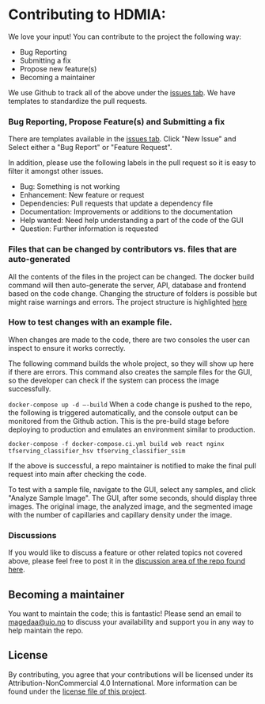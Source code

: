 # Contributing to HDMIA:

We love your input! You can contribute to the project the following way:

- Bug Reporting
- Submitting a fix
- Propose new feature(s)
- Becoming a maintainer

We use Github to track all of the above under the [issues tab](https://github.com/magedhelmy1/capillarydetection/issues).
We have templates to standardize the pull requests.

### Bug Reporting, Propose Feature(s) and Submitting a fix

There are templates available in the [issues tab](https://github.com/magedhelmy1/capillarydetection/issues).
Click "New Issue" and Select either a "Bug Report" or "Feature Request".

In addition, please use the following labels in the pull request so it is easy to filter it amongst other issues.

* Bug: Something is not working
* Enhancement: New feature or request
* Dependencies: Pull requests that update a dependency file
* Documentation: Improvements or additions to the documentation
* Help wanted: Need help understanding a part of the code of the GUI
* Question: Further information is requested

### Files that can be changed by contributors vs. files that are auto-generated

All the contents of the files in the project can be changed.
The docker build command will then auto-generate the server, API, database and frontend based on the code change.
Changing the structure of folders is possible but might raise warnings and errors.
The project structure is highlighted [here](https://github.com/magedhelmy1/capillarydetection#project-structure)

### How to test changes with an example file.

When changes are made to the code, there are two consoles the user can inspect to ensure it works correctly.

The following command builds the whole project, so they will show up here if there are errors.
This command also creates the sample files for the GUI, so the developer can check if the system can process the image successfully.

` docker-compose up -d –-build
`
When a code change is pushed to the repo, the following is triggered automatically, and the console output can be monitored from the Github action.
This is the pre-build stage before deploying to production and emulates an environment similar to production.


` docker-compose -f docker-compose.ci.yml build web react nginx tfserving_classifier_hsv tfserving_classifier_ssim
`

If the above is successful, a repo maintainer is notified to make the final pull request into main after checking the code.

To test with a sample file, navigate to the GUI, select any samples, and click "Analyze Sample Image". The GUI, after some seconds, should display three images. The original image, the analyzed image, and the segmented image with the number of capillaries and
capillary density under the image.

### Discussions

If you would like to discuss a feature or other related topics not covered above, please feel free to post it in
the [discussion area of the repo found here](https://github.com/magedhelmy1/capillarydetection/discussions/41).

## Becoming a maintainer

You want to maintain the code; this is fantastic!
Please send an email to magedaa@uio.no to discuss your availability and support you in any way to help maintain the repo.

## License
By contributing, you agree that your contributions will be licensed under its Attribution-NonCommercial 4.0 International.
More information can be found under the [license file of this project](https://github.com/magedhelmy1/capillarydetection/blob/master/LICENSE.md).
